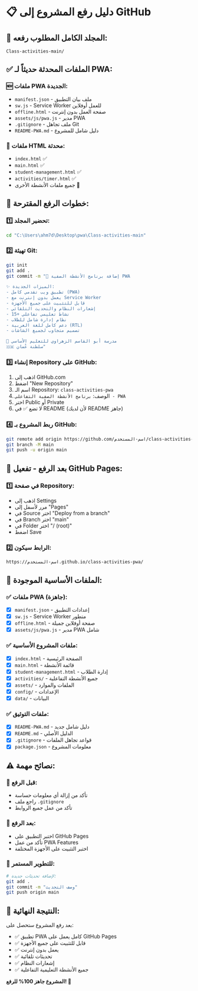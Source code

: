 # 📋 دليل رفع المشروع إلى GitHub

## 📁 المجلد الكامل المطلوب رفعه:
```
Class-activities-main/
```

## ✅ الملفات المحدثة حديثاً لـ PWA:

### 🆕 ملفات PWA الجديدة:
- `manifest.json` - ملف بيان التطبيق
- `sw.js` - Service Worker للعمل أوفلاين  
- `offline.html` - صفحة العمل بدون إنترنت
- `assets/js/pwa.js` - مدير PWA
- `.gitignore` - ملف تجاهل Git
- `README-PWA.md` - دليل شامل للمشروع

### 🔄 ملفات HTML محدثة:
- `index.html` ✅
- `main.html` ✅  
- `student-management.html` ✅
- `activities/timer.html` ✅
- جميع ملفات الأنشطة الأخرى 📝

## 🚀 خطوات الرفع المقترحة:

### 1️⃣ تحضير المجلد:
```bash
cd "C:\Users\ahm7d\Desktop\pwa\Class-activities-main"
```

### 2️⃣ تهيئة Git:
```bash
git init
git add .
git commit -m "🎉 إضافة برنامج الأنشطة الصفية PWA

✨ الميزات الجديدة:
- تطبيق ويب تقدمي كامل (PWA)
- يعمل بدون إنترنت مع Service Worker
- قابل للتثبيت على جميع الأجهزة
- إشعارات النظام والتحديث التلقائي
- 15+ نشاط تعليمي تفاعلي
- نظام إدارة شامل للطلاب
- دعم كامل للغة العربية (RTL)
- تصميم متجاوب لجميع الشاشات

🏫 مدرسة أبو القاسم الزهراوي للتعليم الأساسي
🇴🇲 سلطنة عُمان"
```

### 3️⃣ إنشاء Repository على GitHub:
1. اذهب إلى GitHub.com
2. اضغط "New Repository"  
3. اسم الـ Repository: `class-activities-pwa`
4. الوصف: `برنامج الأنشطة الصفية التفاعلي - PWA`
5. اختر Public أو Private
6. لا تضع ✅ في README (لأن لديك README جاهز)

### 4️⃣ ربط المشروع بـ GitHub:
```bash
git remote add origin https://github.com/اسم-المستخدم/class-activities-pwa.git
git branch -M main  
git push -u origin main
```

## 📱 بعد الرفع - تفعيل GitHub Pages:

### 1️⃣ في صفحة Repository:
- اذهب إلى Settings
- مرر لأسفل إلى "Pages"
- في Source اختر "Deploy from a branch"  
- في Branch اختر "main"
- في Folder اختر "/ (root)"
- اضغط Save

### 2️⃣ الرابط سيكون:
```
https://اسم-المستخدم.github.io/class-activities-pwa/
```

## 🎯 الملفات الأساسية الموجودة:

### ✅ ملفات PWA (جاهزة):
- [x] `manifest.json` - إعدادات التطبيق
- [x] `sw.js` - Service Worker متطور
- [x] `offline.html` - صفحة أوفلاين جميلة  
- [x] `assets/js/pwa.js` - مدير PWA شامل

### ✅ ملفات المشروع الأساسية:
- [x] `index.html` - الصفحة الرئيسية
- [x] `main.html` - قائمة الأنشطة
- [x] `student-management.html` - إدارة الطلاب
- [x] `activities/` - جميع الأنشطة التفاعلية
- [x] `assets/` - الملفات والموارد
- [x] `config/` - الإعدادات
- [x] `data/` - البيانات

### ✅ ملفات التوثيق:
- [x] `README-PWA.md` - دليل شامل جديد
- [x] `README.md` - الدليل الأصلي
- [x] `.gitignore` - قواعد تجاهل الملفات
- [x] `package.json` - معلومات المشروع

## ⚠️ نصائح مهمة:

### 🔐 قبل الرفع:
- تأكد من إزالة أي معلومات حساسة
- راجع ملف `.gitignore` 
- تأكد من عمل جميع الروابط

### 📱 بعد الرفع:
- اختبر التطبيق على GitHub Pages
- تأكد من عمل PWA Features  
- اختبر التثبيت على الأجهزة المختلفة

### 🚀 للتطوير المستمر:
```bash
# لإضافة تحديثات جديدة:
git add .
git commit -m "وصف التحديث"
git push origin main
```

## 🎉 النتيجة النهائية:

بعد رفع المشروع ستحصل على:
- ✅ تطبيق PWA كامل يعمل على GitHub Pages
- ✅ قابل للتثبيت على جميع الأجهزة  
- ✅ يعمل بدون إنترنت
- ✅ تحديثات تلقائية
- ✅ إشعارات النظام
- ✅ جميع الأنشطة التعليمية التفاعلية

**المشروع جاهز 100% للرفع! 🎯**
